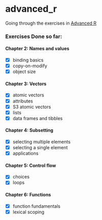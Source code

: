 # advanced_r
Going through the exercises in [Advanced R](https://adv-r.hadley.nz/index.html)

### Exercises Done so far:
#### Chapter 2: Names and values
- [x] binding basics
- [x] copy-on-modify
- [x] object size

#### Chapter 3: Vectors
- [x] atomic vectors
- [x] attributes
- [x] S3 atomic vectors
- [x] lists
- [x] data frames and tibbles

#### Chapter 4: Subsetting
- [x] selecting multiple elements
- [x] selecting a single element
- [x] applications

#### Chapter 5: Control flow
- [x] choices
- [x] loops

#### Chapter 6: Functions
- [x] function fundamentals
- [x] lexical scoping
